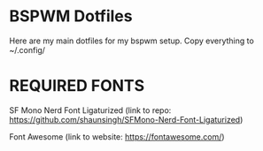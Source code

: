# BSPWM Dotfiles
Here are my main dotfiles for my bspwm setup.
Copy everything to ~/.config/

# REQUIRED FONTS
SF Mono Nerd Font Ligaturized 
(link to repo: https://github.com/shaunsingh/SFMono-Nerd-Font-Ligaturized)

Font Awesome
(link to website: https://fontawesome.com/)

